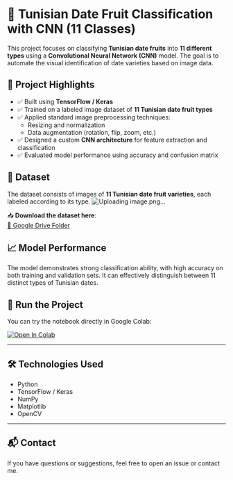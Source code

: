 # 🧠 Tunisian Date Fruit Classification with CNN (11 Classes)

This project focuses on classifying **Tunisian date fruits** into **11 different types** using a **Convolutional Neural Network (CNN)** model. The goal is to automate the visual identification of date varieties based on image data.

## 📌 Project Highlights

- ✅ Built using **TensorFlow / Keras**
- ✅ Trained on a labeled image dataset of **11 Tunisian date fruit types**
- ✅ Applied standard image preprocessing techniques:
  - Resizing and normalization
  - Data augmentation (rotation, flip, zoom, etc.)
- ✅ Designed a custom **CNN architecture** for feature extraction and classification
- ✅ Evaluated model performance using accuracy and confusion matrix

## 📂 Dataset

The dataset consists of images of **11 Tunisian date fruit varieties**, each labeled according to its type.
![Uploading image.png…]()

📥 **Download the dataset here**:  
[🔗 Google Drive Folder](https://drive.google.com/drive/folders/15VKrBu2bKqBxZTpMbpu4vkP_Scd2-eZJ?usp=drive_link)


## 📈 Model Performance

The model demonstrates strong classification ability, with high accuracy on both training and validation sets. It can effectively distinguish between 11 distinct types of Tunisian dates.

## 🚀 Run the Project

You can try the notebook directly in Google Colab:

[![Open In Colab](https://colab.research.google.com/assets/colab-badge.svg)](https://colab.research.google.com/github/ghassenSW/dates_classifier/blob/main/dates.ipynb)

---

## 🛠 Technologies Used

- Python
- TensorFlow / Keras
- NumPy
- Matplotlib
- OpenCV

---

## 📬 Contact

If you have questions or suggestions, feel free to open an issue or contact me.

